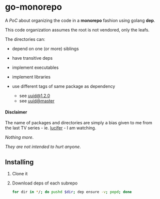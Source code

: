 # go-monorepo

A _PoC_ about organizing the code in a **monorepo** fashion using golang **dep**.

This code organization assumes the root is not vendored, only the leafs.

The directories can:

* depend on one (or more) siblings
* have transitive deps
* implement executables
* implement libraries
* use different tags of same package as dependency

    * see [uuid@1.2.0]()
    * see [uuid@master]()

#### Disclaimer

The name of packages and directories are simply a bias given to me from the last TV series - ie. [lucifer](https://www.rottentomatoes.com/tv/lucifer) - I am watching.

_Nothing more_.

_They are not intended to hurt anyone_.

## Installing

1. Clone it

2. Download deps of each subrepo

    ```bash
    for dir in */; do pushd $dir; dep ensure -v; popd; done
    ```

